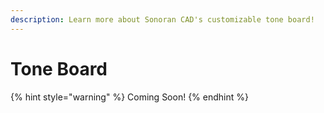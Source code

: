 ```yaml
---
description: Learn more about Sonoran CAD's customizable tone board!
---
```


# Tone Board

{% hint style="warning" %}
Coming Soon!
{% endhint %}



